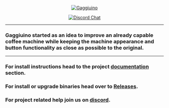 <div align="center">

[![Gaggiuino](/images/GAGGIUINO_LOGO_transp.png)](https://gaggiuino.github.io/#/)
  
[![Discord Chat](https://img.shields.io/discord/890339612441063494)](https://discord.gg/eJTDJA3xfh "Join Discord Help Chat")
</div>


---
### Gaggiuino started as an idea to improve an already capable coffee machine while keeping the machine appearance and button functionality as close as possible to the original.
---
### For install instructions head to the project [documentation](https://gaggiuino.github.io/#/) section.

### For install or upgrade binaries head over to [Releases](https://github.com/Zer0-bit/gaggiuino/releases).

### For project related help join us on [discord](https://discord.gg/gaggiuino).

</div>